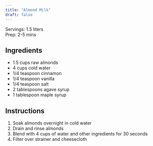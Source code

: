 ```yaml
---
title: "Almond Milk"
draft: false
---
```


Servings: 1.5 liters  
Prep: 2-5 mins  


## Ingredients

- 1.5 cups raw almonds
- 4 cups cold water
- 1/4 teaspoon cinnamon
- 1/4 teaspoon vanilla
- 1/4 teaspoon salt
- 2 tablespoons agave syrup
- 1 tablespoon maple syrup


## Instructions

1. Soak almonds overnight in cold water
2. Drain and rinse almonds
3. Blend with 4 cups of water and other ingredients for 30 seconds
4. Filter over strainer and cheesecloth
  
